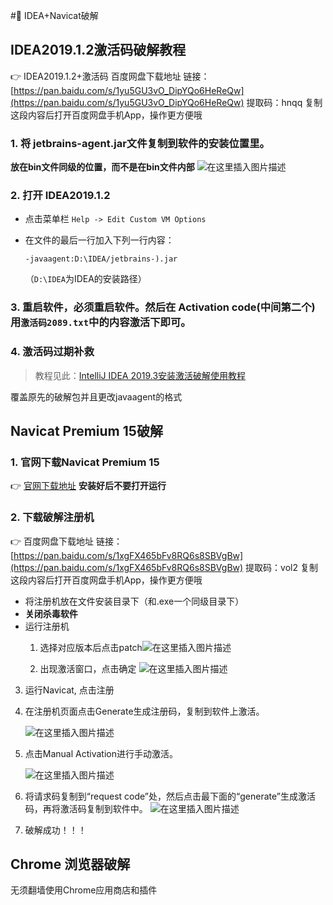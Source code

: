 #🔑 IDEA+Navicat破解



## IDEA2019.1.2激活码破解教程

:point_right: IDEA2019.1.2+激活码 百度网盘下载地址
链接：[https://pan.baidu.com/s/1yu5GU3vO_DipYQo6HeReQw](https://pan.baidu.com/s/1yu5GU3vO_DipYQo6HeReQw) 
提取码：hnqq 
复制这段内容后打开百度网盘手机App，操作更方便哦

### 1. 将 jetbrains-agent.jar文件复制到软件的安装位置里。
**放在bin文件同级的位置，而不是在bin文件内部**
![在这里插入图片描述](https://img-blog.csdnimg.cn/20200216220432104.png?x-oss-process=image/watermark,type_ZmFuZ3poZW5naGVpdGk,shadow_10,text_aHR0cHM6Ly9ibG9nLmNzZG4ubmV0L3FxXzQxMTMzOTg2,size_16,color_FFFFFF,t_70)

### 2. 打开 IDEA2019.1.2
- 点击菜单栏 `Help -> Edit Custom VM Options` 
- 在文件的最后一行加入下列一行内容：

	`-javaagent:D:\IDEA/jetbrains-).jar`

	（`D:\IDEA`为IDEA的安装路径）

### 3. 重启软件，必须重启软件。然后在 Activation code(中间第二个)用`激活码2089.txt`中的内容激活下即可。

### 4. 激活码过期补救

> 教程见此：[IntelliJ IDEA 2019.3安装激活破解使用教程](https://www.cnblogs.com/leton/p/12037696.html)

覆盖原先的破解包并且更改javaagent的格式



## Navicat Premium 15破解

### 1. 官网下载Navicat Premium 15
:point_right: [官网下载地址](http://www.navicat.com.cn/download/navicat-premium)
**安装好后不要打开运行**

### 2. 下载破解注册机
:point_right:  百度网盘下载地址
链接：[https://pan.baidu.com/s/1xgFX465bFv8RQ6s8SBVgBw](https://pan.baidu.com/s/1xgFX465bFv8RQ6s8SBVgBw) 
提取码：vol2 
复制这段内容后打开百度网盘手机App，操作更方便哦

- 将注册机放在文件安装目录下（和.exe一个同级目录下）
- **关闭杀毒软件**
- 运行注册机
  1. 选择对应版本后点击patch![在这里插入图片描述](https://img-blog.csdnimg.cn/20200216193813714.png?x-oss-process=image/watermark,type_ZmFuZ3poZW5naGVpdGk,shadow_10,text_aHR0cHM6Ly9ibG9nLmNzZG4ubmV0L3FxXzQxMTMzOTg2,size_16,color_FFFFFF,t_70)
  
   
  
  2. 出现激活窗口，点击确定
     ![在这里插入图片描述](https://img-blog.csdnimg.cn/20200216193927336.png?x-oss-process=image/watermark,type_ZmFuZ3poZW5naGVpdGk,shadow_10,text_aHR0cHM6Ly9ibG9nLmNzZG4ubmV0L3FxXzQxMTMzOTg2,size_16,color_FFFFFF,t_70)



3. 运行Navicat, 点击注册



4. 在注册机页面点击Generate生成注册码，复制到软件上激活。

   ![在这里插入图片描述](https://img-blog.csdnimg.cn/20200216194112953.png?x-oss-process=image/watermark,type_ZmFuZ3poZW5naGVpdGk,shadow_10,text_aHR0cHM6Ly9ibG9nLmNzZG4ubmV0L3FxXzQxMTMzOTg2,size_16,color_FFFFFF,t_70)



5. 点击Manual Activation进行手动激活。

   ![在这里插入图片描述](https://img-blog.csdnimg.cn/20200216194154774.png?x-oss-process=image/watermark,type_ZmFuZ3poZW5naGVpdGk,shadow_10,text_aHR0cHM6Ly9ibG9nLmNzZG4ubmV0L3FxXzQxMTMzOTg2,size_16,color_FFFFFF,t_70)

   

6. 将请求码复制到“request code”处，然后点击最下面的“generate”生成激活码，再将激活码复制到软件中。
   ![在这里插入图片描述](https://img-blog.csdnimg.cn/20200216194316594.png?x-oss-process=image/watermark,type_ZmFuZ3poZW5naGVpdGk,shadow_10,text_aHR0cHM6Ly9ibG9nLmNzZG4ubmV0L3FxXzQxMTMzOTg2,size_16,color_FFFFFF,t_70)



7. 破解成功！！！



## Chrome 浏览器破解

无须翻墙使用Chrome应用商店和插件

